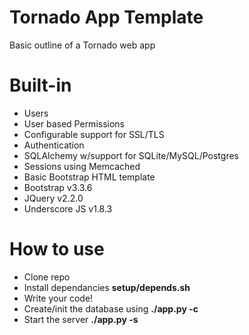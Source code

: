 # Tornado App Template

Basic outline of a Tornado web app

# Built-in

- Users
- User based Permissions
- Configurable support for SSL/TLS
- Authentication
- SQLAlchemy w/support for SQLite/MySQL/Postgres
- Sessions using Memcached
- Basic Bootstrap HTML template
- Bootstrap v3.3.6
- JQuery v2.2.0
- Underscore JS v1.8.3

# How to use

- Clone repo
- Install dependancies __setup/depends.sh__
- Write your code!
- Create/init the database using __./app.py -c__
- Start the server __./app.py -s__

